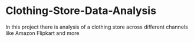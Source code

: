 # Clothing-Store-Data-Analysis
In this project there is analysis of a clothing store across different channels like Amazon Flipkart and more  
